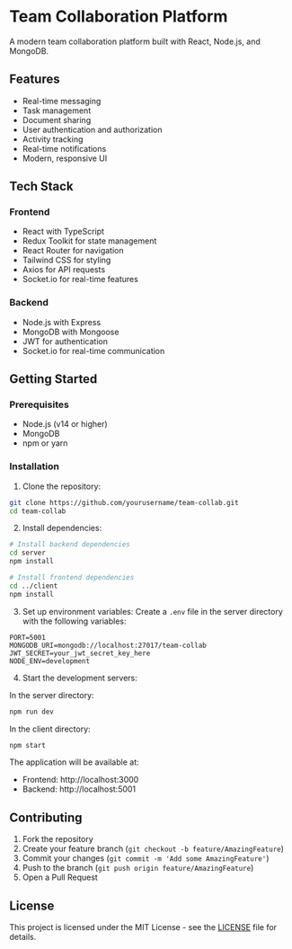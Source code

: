 # Team Collaboration Platform

A modern team collaboration platform built with React, Node.js, and MongoDB.

## Features

- Real-time messaging
- Task management
- Document sharing
- User authentication and authorization
- Activity tracking
- Real-time notifications
- Modern, responsive UI

## Tech Stack

### Frontend
- React with TypeScript
- Redux Toolkit for state management
- React Router for navigation
- Tailwind CSS for styling
- Axios for API requests
- Socket.io for real-time features

### Backend
- Node.js with Express
- MongoDB with Mongoose
- JWT for authentication
- Socket.io for real-time communication

## Getting Started

### Prerequisites
- Node.js (v14 or higher)
- MongoDB
- npm or yarn

### Installation

1. Clone the repository:
```bash
git clone https://github.com/yourusername/team-collab.git
cd team-collab
```

2. Install dependencies:
```bash
# Install backend dependencies
cd server
npm install

# Install frontend dependencies
cd ../client
npm install
```

3. Set up environment variables:
Create a `.env` file in the server directory with the following variables:
```env
PORT=5001
MONGODB_URI=mongodb://localhost:27017/team-collab
JWT_SECRET=your_jwt_secret_key_here
NODE_ENV=development
```

4. Start the development servers:

In the server directory:
```bash
npm run dev
```

In the client directory:
```bash
npm start
```

The application will be available at:
- Frontend: http://localhost:3000
- Backend: http://localhost:5001

## Contributing

1. Fork the repository
2. Create your feature branch (`git checkout -b feature/AmazingFeature`)
3. Commit your changes (`git commit -m 'Add some AmazingFeature'`)
4. Push to the branch (`git push origin feature/AmazingFeature`)
5. Open a Pull Request

## License

This project is licensed under the MIT License - see the [LICENSE](LICENSE) file for details.
